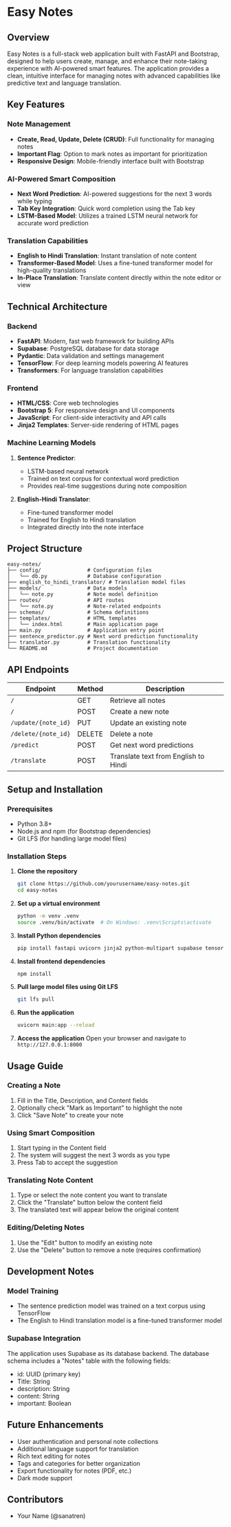 # Easy Notes

## Overview
Easy Notes is a full-stack web application built with FastAPI and Bootstrap, designed to help users create, manage, and enhance their note-taking experience with AI-powered smart features. The application provides a clean, intuitive interface for managing notes with advanced capabilities like predictive text and language translation.

## Key Features

### Note Management
- **Create, Read, Update, Delete (CRUD)**: Full functionality for managing notes
- **Important Flag**: Option to mark notes as important for prioritization
- **Responsive Design**: Mobile-friendly interface built with Bootstrap

### AI-Powered Smart Composition
- **Next Word Prediction**: AI-powered suggestions for the next 3 words while typing
- **Tab Key Integration**: Quick word completion using the Tab key
- **LSTM-Based Model**: Utilizes a trained LSTM neural network for accurate word prediction

### Translation Capabilities
- **English to Hindi Translation**: Instant translation of note content
- **Transformer-Based Model**: Uses a fine-tuned transformer model for high-quality translations
- **In-Place Translation**: Translate content directly within the note editor or view

## Technical Architecture

### Backend
- **FastAPI**: Modern, fast web framework for building APIs
- **Supabase**: PostgreSQL database for data storage
- **Pydantic**: Data validation and settings management
- **TensorFlow**: For deep learning models powering AI features
- **Transformers**: For language translation capabilities

### Frontend
- **HTML/CSS**: Core web technologies
- **Bootstrap 5**: For responsive design and UI components
- **JavaScript**: For client-side interactivity and API calls
- **Jinja2 Templates**: Server-side rendering of HTML pages

### Machine Learning Models
1. **Sentence Predictor**:
   - LSTM-based neural network
   - Trained on text corpus for contextual word prediction
   - Provides real-time suggestions during note composition

2. **English-Hindi Translator**:
   - Fine-tuned transformer model
   - Trained for English to Hindi translation
   - Integrated directly into the note interface

## Project Structure
```
easy-notes/
├── config/               # Configuration files
│   └── db.py             # Database configuration
├── english_to_hindi_translator/ # Translation model files
├── models/               # Data models
│   └── note.py           # Note model definition
├── routes/               # API routes
│   └── note.py           # Note-related endpoints
├── schemas/              # Schema definitions
├── templates/            # HTML templates
│   └── index.html        # Main application page
├── main.py               # Application entry point
├── sentence_predictor.py # Next word prediction functionality
├── translator.py         # Translation functionality
└── README.md             # Project documentation
```

## API Endpoints

| Endpoint | Method | Description |
|----------|--------|-------------|
| `/` | GET | Retrieve all notes |
| `/` | POST | Create a new note |
| `/update/{note_id}` | PUT | Update an existing note |
| `/delete/{note_id}` | DELETE | Delete a note |
| `/predict` | POST | Get next word predictions |
| `/translate` | POST | Translate text from English to Hindi |

## Setup and Installation

### Prerequisites
- Python 3.8+
- Node.js and npm (for Bootstrap dependencies)
- Git LFS (for handling large model files)

### Installation Steps

1. **Clone the repository**
   ```bash
   git clone https://github.com/yourusername/easy-notes.git
   cd easy-notes
   ```

2. **Set up a virtual environment**
   ```bash
   python -m venv .venv
   source .venv/bin/activate  # On Windows: .venv\Scripts\activate
   ```

3. **Install Python dependencies**
   ```bash
   pip install fastapi uvicorn jinja2 python-multipart supabase tensorflow transformers
   ```

4. **Install frontend dependencies**
   ```bash
   npm install
   ```

5. **Pull large model files using Git LFS**
   ```bash
   git lfs pull
   ```

6. **Run the application**
   ```bash
   uvicorn main:app --reload
   ```

7. **Access the application**
   Open your browser and navigate to `http://127.0.0.1:8000`

## Usage Guide

### Creating a Note
1. Fill in the Title, Description, and Content fields
2. Optionally check "Mark as Important" to highlight the note
3. Click "Save Note" to create your note

### Using Smart Composition
1. Start typing in the Content field
2. The system will suggest the next 3 words as you type
3. Press Tab to accept the suggestion

### Translating Note Content
1. Type or select the note content you want to translate
2. Click the "Translate" button below the content field
3. The translated text will appear below the original content

### Editing/Deleting Notes
1. Use the "Edit" button to modify an existing note
2. Use the "Delete" button to remove a note (requires confirmation)

## Development Notes

### Model Training
- The sentence prediction model was trained on a text corpus using TensorFlow
- The English to Hindi translation model is a fine-tuned transformer model

### Supabase Integration
The application uses Supabase as its database backend. The database schema includes a "Notes" table with the following fields:
- id: UUID (primary key)
- Title: String
- description: String
- content: String
- important: Boolean

## Future Enhancements
- User authentication and personal note collections
- Additional language support for translation
- Rich text editing for notes
- Tags and categories for better organization
- Export functionality for notes (PDF, etc.)
- Dark mode support

## Contributors
- Your Name (@sanatren)


